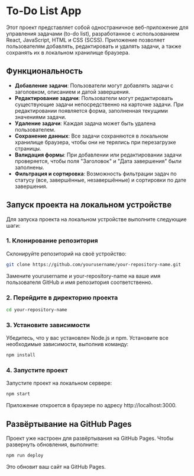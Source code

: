 # To-Do List App

Этот проект представляет собой одностраничное веб-приложение для управления задачами (to-do list), разработанное с использованием React, JavaScript, HTML и CSS (SCSS). Приложение позволяет пользователям добавлять, редактировать и удалять задачи, а также сохранять их в локальном хранилище браузера.

## Функциональность

- **Добавление задачи**: Пользователи могут добавлять задачи с заголовком, описанием и датой завершения.
- **Редактирование задачи**: Пользователи могут редактировать существующие задачи непосредственно на карточке задачи. При редактировании появляется форма, заполненная текущими значениями задачи.
- **Удаление задачи**: Каждая задача может быть удалена пользователем.
- **Сохранение данных**: Все задачи сохраняются в локальном хранилище браузера, чтобы они не терялись при перезагрузке страницы.
- **Валидация формы**: При добавлении или редактировании задачи проверяется, чтобы поля "Заголовок" и "Дата завершения" были заполнены.
- **Фильтрация и сортировка**: Возможность фильтрации задач по статусу (все, завершённые, незавершённые) и сортировки по дате завершения.

## Запуск проекта на локальном устройстве

Для запуска проекта на локальном устройстве выполните следующие шаги:

### 1. Клонирование репозитория

Склонируйте репозиторий на своё устройство:

```bash
git clone https://github.com/yourusername/your-repository-name.git
```

Замените yourusername и your-repository-name на ваше имя пользователя GitHub и имя репозитория соответственно.

### 2. Перейдите в директорию проекта

```bash
cd your-repository-name
```

### 3. Установите зависимости

Убедитесь, что у вас установлен Node.js и npm. Установите все необходимые зависимости, выполнив команду:

```bash
npm install
```

### 4. Запустите проект

Запустите проект на локальном сервере:

```bash
npm start
```

Приложение откроется в браузере по адресу http://localhost:3000.

## Развёртывание на GitHub Pages

Проект уже настроен для развёртывания на GitHub Pages. Чтобы развернуть обновления, выполните:

```bash
npm run deploy
```

Это обновит ваш сайт на GitHub Pages.

